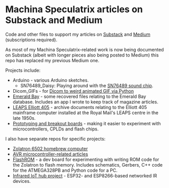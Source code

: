# Machina Speculatrix articles on Substack and Medium

Code and other files to support my articles on [Substack](https://mspeculatrix.substack.com) and [Medium](https://medium.com/machina-speculatrix) (subscriptions required).

As most of my Machina Speculatrix-related work is now being documented on Substack (albeit with longer pieces also being posted to Medium) this repo has replaced my previous Medium one.

Projects include:

- Arduino - various Arduino sketches.
  - SN76489_Daisy: Playing around with the [SN76489 sound chip](https://medium.com/machina-speculatrix/fun-with-chips-sn76489-sound-generator-ic-879f836f2eda).
- Dicom_GIFs - for [Dicom to weird animated GIF via Python](https://medium.com/machina-speculatrix/dicom-to-weird-animated-gif-via-python-4da926d48714)
- [Emerald Bay](https://medium.com/machina-speculatrix/lost-software-emerald-bay-database-30d30ac475e7) - some recovered files relating to the Emerald Bay database. Includes an app I wrote to keep track of magazine articles.
- [LEAPS Elliott 405](https://medium.com/machina-speculatrix/leaps-elliott-405-1950s-big-iron-d38d695f9e8b) - archive documents relating to the Elliott 405 mainframe computer installed at the Royal Mail's LEAPS centre in the late 1950s.
- [Prototyping and breakout boards](https://medium.com/machina-speculatrix/making-tools-breakout-and-prototyping-boards-for-chips-a2ea4accc2d4) - making it easier to experiment with microcontrollers, CPLDs and flash chips.

I also have separate repos for specific projects:

- [Zolatron 6502 homebrew computer](https://github.com/mspeculatrix/Zolatron64)
- [AVR microcontroller-related articles](https://github.com/mspeculatrix/AVR_8bit_Basics)
- [FlashROM](https://github.com/mspeculatrix/FlashROM) - a dev board for experimenting with writing ROM code for the Zolatron to flash memory. Includes schematics, Gerbers, C++ code for the ATMEGA328PB and Python code for a PC.
- [Infrared IoT hub project](https://github.com/mspeculatrix/IR_IoT_hub) - ESP32- and ESP8266-based networked IR devices.
